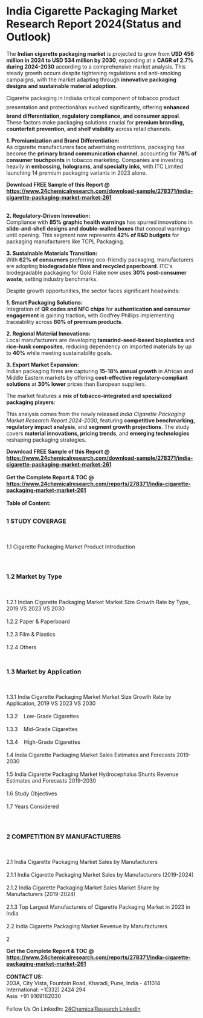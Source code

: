 <h1>India Cigarette Packaging Market Research Report 2024(Status and Outlook)</h1><p>The <strong>Indian cigarette packaging market</strong> is projected to grow from <strong>USD 456 million in 2024 to USD 534 million by 2030</strong>, expanding at a <strong>CAGR of 2.7% during 2024-2030</strong> according to a comprehensive market analysis. This steady growth occurs despite tightening regulations and anti-smoking campaigns, with the market adapting through <strong>innovative packaging designs and sustainable material adoption</strong>.</p><p>Cigarette packaging in Indiaâa critical component of tobacco product presentation and protectionâhas evolved significantly, offering <strong>enhanced brand differentiation, regulatory compliance, and consumer appeal</strong>. These factors make packaging solutions crucial for <strong>premium branding, counterfeit prevention, and shelf visibility</strong> across retail channels.</p><p><strong>1. Premiumization and Brand Differentiation:</strong><br>
As cigarette manufacturers face advertising restrictions, packaging has become the <strong>primary brand communication channel</strong>, accounting for <strong>78% of consumer touchpoints</strong> in tobacco marketing. Companies are investing heavily in <strong>embossing, holograms, and specialty inks</strong>, with ITC Limited launching 14 premium packaging variants in 2023 alone.</p><div><b>Download FREE Sample of this Report @ 
            <a href="https://www.24chemicalresearch.com/download-sample/278371/india-cigarette-packaging-market-market-261">
            https://www.24chemicalresearch.com/download-sample/278371/india-cigarette-packaging-market-market-261</a></b></div><br><p><strong>2. Regulatory-Driven Innovation:</strong><br>
Compliance with <strong>85% graphic health warnings</strong> has spurred innovations in <strong>slide-and-shell designs and double-walled boxes</strong> that conceal warnings until opening. This segment now represents <strong>42% of R&amp;D budgets</strong> for packaging manufacturers like TCPL Packaging.</p><p><strong>3. Sustainable Materials Transition:</strong><br>
With <strong>62% of consumers</strong> preferring eco-friendly packaging, manufacturers are adopting <strong>biodegradable films and recycled paperboard</strong>. ITC's biodegradable packaging for Gold Flake now uses <strong>30% post-consumer waste</strong>, setting industry benchmarks.</p><p>Despite growth opportunities, the sector faces significant headwinds:</p><p><strong>1. Smart Packaging Solutions:</strong><br>
Integration of <strong>QR codes and NFC chips</strong> for <strong>authentication and consumer engagement</strong> is gaining traction, with Godfrey Phillips implementing traceability across <strong>60% of premium products</strong>.</p><p><strong>2. Regional Material Innovations:</strong><br>
Local manufacturers are developing <strong>tamarind-seed-based bioplastics</strong> and <strong>rice-husk composites</strong>, reducing dependency on imported materials by up to <strong>40%</strong> while meeting sustainability goals.</p><p><strong>3. Export Market Expansion:</strong><br>
Indian packaging firms are capturing <strong>15-18% annual growth</strong> in African and Middle Eastern markets by offering <strong>cost-effective regulatory-compliant solutions</strong> at <strong>30% lower</strong> prices than European suppliers.</p><p>The market features a <strong>mix of tobacco-integrated and specialized packaging players</strong>:</p><p>This analysis comes from the newly released <em>India Cigarette Packaging Market Research Report 2024-2030</em>, featuring <strong>competitive benchmarking, regulatory impact analysis</strong>, and <strong>segment growth projections</strong>. The study covers <strong>material innovations, pricing trends</strong>, and <strong>emerging technologies</strong> reshaping packaging strategies.</p><div><b>Download FREE Sample of this Report @ 
            <a href="https://www.24chemicalresearch.com/download-sample/278371/india-cigarette-packaging-market-market-261">
            https://www.24chemicalresearch.com/download-sample/278371/india-cigarette-packaging-market-market-261</a></b></div><br><div><b>Get the Complete Report & TOC @ 
            <a href="https://www.24chemicalresearch.com/reports/278371/india-cigarette-packaging-market-market-261">
            https://www.24chemicalresearch.com/reports/278371/india-cigarette-packaging-market-market-261</a></b></div><br>
            <b>Table of Content:</b><p><h2><span style="font-size:16px"><strong>1 STUDY COVERAGE</strong></span></h2><br />
<p>1.1 Cigarette Packaging Market Product Introduction</p><br />
<h2><span style="font-size:16px"><strong>1.2 Market by Type</strong></span></h2><br />
<p>1.2.1 Indian Cigarette Packaging Market Market Size Growth Rate by Type, 2019 VS 2023 VS 2030<br /><br />
1.2.2 Paper & Paperboard&nbsp;&nbsp; &nbsp;<br /><br />
1.2.3 Film & Plastics<br /><br />
1.2.4 Others<br /><br />
<h2><span style="font-size:16px"><strong>1.3 Market by Application</strong></span></h2><br />
<p>1.3.1 India Cigarette Packaging Market Market Size Growth Rate by Application, 2019 VS 2023 VS 2030<br /><br />
1.3.2&nbsp;&nbsp; &nbsp;Low-Grade Cigarettes<br /><br />
1.3.3&nbsp;&nbsp; &nbsp;Mid-Grade Cigarettes<br /><br />
1.3.4&nbsp;&nbsp; &nbsp;High-Grade Cigarettes<br /><br />
1.4 India Cigarette Packaging Market Sales Estimates and Forecasts 2019-2030<br /><br />
1.5 India Cigarette Packaging Market Hydrocephalus Shunts Revenue Estimates and Forecasts 2019-2030<br /><br />
1.6 Study Objectives<br /><br />
1.7 Years Considered</p><br />
<h2><span style="font-size:16px"><strong>2 COMPETITION BY MANUFACTURERS</strong></span></h2><br />
<p>2.1 India Cigarette Packaging Market Sales by Manufacturers<br /><br />
2.1.1 India Cigarette Packaging Market Sales by Manufacturers (2019-2024)<br /><br />
2.1.2 India Cigarette Packaging Market Sales Market Share by Manufacturers (2019-2024)<br /><br />
2.1.3 Top Largest Manufacturers of Cigarette Packaging Market in 2023 in India<br /><br />
2.2 India Cigarette Packaging Market Revenue by Manufacturers<br /><br />
2</p><div><b>Get the Complete Report & TOC @ 
            <a href="https://www.24chemicalresearch.com/reports/278371/india-cigarette-packaging-market-market-261">
            https://www.24chemicalresearch.com/reports/278371/india-cigarette-packaging-market-market-261</a></b></div><br><b>CONTACT US:</b><br>
            203A, City Vista, Fountain Road, Kharadi, Pune, India - 411014<br>
            International: +1(332) 2424 294<br>
            Asia: +91 9169162030 <br><br>
            Follow Us On LinkedIn: <a href="https://www.linkedin.com/company/24chemicalresearch/">24ChemicalResearch LinkedIn</a>